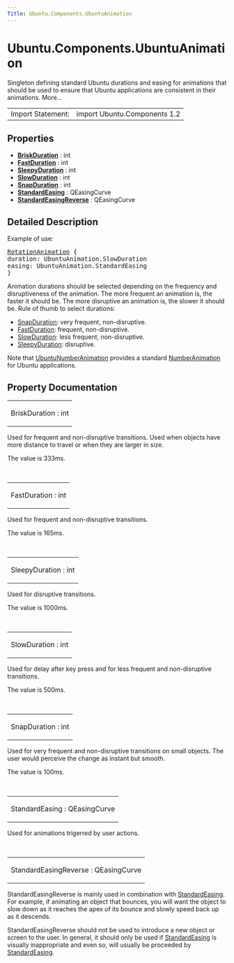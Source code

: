 ```yaml
---
Title: Ubuntu.Components.UbuntuAnimation
---
```


# Ubuntu.Components.UbuntuAnimation

<span class="subtitle"></span>
<!-- $$$UbuntuAnimation-brief -->
<p>Singleton defining standard Ubuntu durations and easing for animations that should be used to ensure that Ubuntu applications are consistent in their animations. More...</p>
<!-- @@@UbuntuAnimation -->
<table class="alignedsummary">
<tr><td class="memItemLeft rightAlign topAlign"> Import Statement:</td><td class="memItemRight bottomAlign"> import Ubuntu.Components 1.2</td></tr></table><ul>
</ul>
<h2 id="properties">Properties</h2>
<ul>
<li class="fn"><b><b><a href="#BriskDuration-prop">BriskDuration</a></b></b> : int</li>
<li class="fn"><b><b><a href="#FastDuration-prop">FastDuration</a></b></b> : int</li>
<li class="fn"><b><b><a href="#SleepyDuration-prop">SleepyDuration</a></b></b> : int</li>
<li class="fn"><b><b><a href="#SlowDuration-prop">SlowDuration</a></b></b> : int</li>
<li class="fn"><b><b><a href="#SnapDuration-prop">SnapDuration</a></b></b> : int</li>
<li class="fn"><b><b><a href="#StandardEasing-prop">StandardEasing</a></b></b> : QEasingCurve</li>
<li class="fn"><b><b><a href="#StandardEasingReverse-prop">StandardEasingReverse</a></b></b> : QEasingCurve</li>
</ul>
<!-- $$$UbuntuAnimation-description -->
<h2 id="details">Detailed Description</h2>
</p>
<p>Example of use:</p>
<pre class="qml"><span class="type"><a href="..//QtQuick.RotationAnimation.md">RotationAnimation</a></span> {
<span class="name">duration</span>: <span class="name">UbuntuAnimation</span>.<span class="name">SlowDuration</span>
<span class="name">easing</span>: <span class="name">UbuntuAnimation</span>.<span class="name">StandardEasing</span>
}</pre>
<p>Animation durations should be selected depending on the frequency and disruptiveness of the animation. The more frequent an animation is, the faster it should be. The more disruptive an animation is, the slower it should be. Rule of thumb to select durations:</p>
<ul>
<li><a href="#SnapDuration-prop">SnapDuration</a>: very frequent, non-disruptive.</li>
<li><a href="#FastDuration-prop">FastDuration</a>: frequent, non-disruptive.</li>
<li><a href="#SlowDuration-prop">SlowDuration</a>: less frequent, non-disruptive.</li>
<li><a href="#SleepyDuration-prop">SleepyDuration</a>: disruptive.</li>
</ul>
<p>Note that <a href="Ubuntu.Components.UbuntuNumberAnimation.md">UbuntuNumberAnimation</a> provides a standard <a href="../sdk-14.10/QtQuick.NumberAnimation.md">NumberAnimation</a> for Ubuntu applications.</p>
<!-- @@@UbuntuAnimation -->
<h2>Property Documentation</h2>
<!-- $$$BriskDuration -->
<table class="qmlname"><tr valign="top" id="BriskDuration-prop"><td class="tblQmlPropNode"><p><span class="name">BriskDuration</span> : <span class="type">int</span></p></td></tr></table><p>Used for frequent and non-disruptive transitions. Used when objects have more distance to travel or when they are larger in size.</p>
<p>The value is 333ms.</p>
<!-- @@@BriskDuration -->
<br/>
<!-- $$$FastDuration -->
<table class="qmlname"><tr valign="top" id="FastDuration-prop"><td class="tblQmlPropNode"><p><span class="name">FastDuration</span> : <span class="type">int</span></p></td></tr></table><p>Used for frequent and non-disruptive transitions.</p>
<p>The value is 165ms.</p>
<!-- @@@FastDuration -->
<br/>
<!-- $$$SleepyDuration -->
<table class="qmlname"><tr valign="top" id="SleepyDuration-prop"><td class="tblQmlPropNode"><p><span class="name">SleepyDuration</span> : <span class="type">int</span></p></td></tr></table><p>Used for disruptive transitions.</p>
<p>The value is 1000ms.</p>
<!-- @@@SleepyDuration -->
<br/>
<!-- $$$SlowDuration -->
<table class="qmlname"><tr valign="top" id="SlowDuration-prop"><td class="tblQmlPropNode"><p><span class="name">SlowDuration</span> : <span class="type">int</span></p></td></tr></table><p>Used for delay after key press and for less frequent and non-disruptive transitions.</p>
<p>The value is 500ms.</p>
<!-- @@@SlowDuration -->
<br/>
<!-- $$$SnapDuration -->
<table class="qmlname"><tr valign="top" id="SnapDuration-prop"><td class="tblQmlPropNode"><p><span class="name">SnapDuration</span> : <span class="type">int</span></p></td></tr></table><p>Used for very frequent and non-disruptive transitions on small objects. The user would perceive the change as instant but smooth.</p>
<p>The value is 100ms.</p>
<!-- @@@SnapDuration -->
<br/>
<!-- $$$StandardEasing -->
<table class="qmlname"><tr valign="top" id="StandardEasing-prop"><td class="tblQmlPropNode"><p><span class="name">StandardEasing</span> : <span class="type">QEasingCurve</span></p></td></tr></table><p>Used for animations trigerred by user actions.</p>
<!-- @@@StandardEasing -->
<br/>
<!-- $$$StandardEasingReverse -->
<table class="qmlname"><tr valign="top" id="StandardEasingReverse-prop"><td class="tblQmlPropNode"><p><span class="name">StandardEasingReverse</span> : <span class="type">QEasingCurve</span></p></td></tr></table><p>StandardEasingReverse is mainly used in combination with <a href="#StandardEasing-prop">StandardEasing</a>. For example, if animating an object that bounces, you will want the object to slow down as it reaches the apex of its bounce and slowly speed back up as it descends.</p>
<p>StandardEasingReverse should not be used to introduce a new object or screen to the user. In general, it should only be used if <a href="#StandardEasing-prop">StandardEasing</a> is visually inappropriate and even so, will usually be proceeded by <a href="#StandardEasing-prop">StandardEasing</a>.</p>
<!-- @@@StandardEasingReverse -->
<br/>
